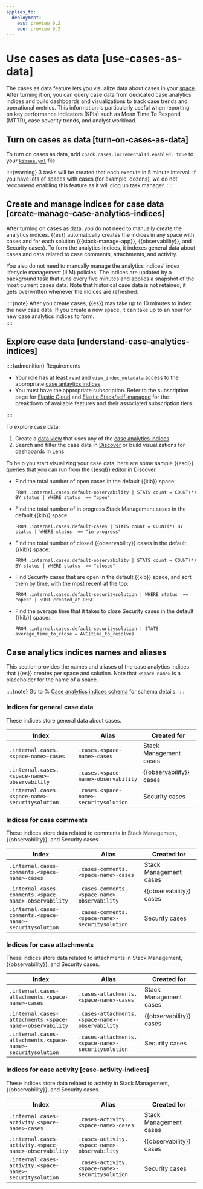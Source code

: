 ```yaml
---
applies_to:
  deployment:
    ess: preview 9.2
    ece: preview 9.2
---
```


# Use cases as data [use-cases-as-data]

The cases as data feature lets you visualize data about cases in your [space](/deploy-manage/manage-spaces.md). After turning it on, you can query case data from dedicated case analytics indices and build dashboards and visualizations to track case trends and operational metrics. This information is particularly useful when reporting on key performance indicators (KPIs) such as Mean Time To Respond (MTTR), case severity trends, and analyst workload.

## Turn on cases as data [turn-on-cases-as-data]

To turn on cases as data, add `xpack.cases.incrementalId.enabled: true` to your [`kibana.yml`](/deploy-manage/stack-settings.md) file.

::::{warning} 
3 tasks will be created that each execute in 5 minute interval. If you have lots of spaces with cases (for example, dozens), we do not reccomend enabling this feature as it will clog up task manager.
::::

## Create and manage indices for case data [create-manage-case-analytics-indices]

After turning on cases as data, you do not need to manually create the analytics indices. {{es}} automatically creates the indices in any space with cases and for each solution ({{stack-manage-app}}, {{observability}}, and Security cases). To form the analytics indices, it indexes general data about cases and data related to case comments, attachments, and activity.

You also do not need to manually manage the analytics indices' index lifecycle management (ILM) policies. The indices are updated by a background task that runs every five minutes and applies a snapshot of the most current cases data. Note that historical case data is not retained; it gets overwritten whenever the indices are refreshed.

::::{note} 
After you create cases, {{es}} may take up to 10 minutes to index the new case data. If you create a new space, it can take up to an hour for new case analytics indices to form.  
::::

## Explore case data [understand-case-analytics-indices]

::::{admonition} Requirements

* Your role has at least `read` and `view_index_metadata` access to the appropriate [case anlaytics indices](/explore-analyze/alerts-cases.md/cases/cases-as-data.md#case-analytics-indices).
* You must have the appropriate subscription. Refer to the subscription page for [Elastic Cloud](https://www.elastic.co/subscriptions/cloud) and [Elastic Stack/self-managed](https://www.elastic.co/subscriptions) for the breakdown of available features and their associated subscription tiers.

::::

To explore case data:

1. Create a [data view](/explore-analyze/find-and-organize/data-views.md) that uses any of the [case analytics indices](/explore-analyze/alerts-cases/cases/cases-as-data.md#case-analytics-indices).
2. Search and filter the case data in [Discover](../../discover.md) or build visualizations for dashboards in [Lens](../../visualize/lens.md). 

To help you start visualizing your case data, here are some sample {{esql}} queries that you can run from the [{{esql}} editor](../../../explore-analyze/query-filter/languages/esql-kibana.md#esql-kibana-get-started) in Discover.

* Find the total number of open cases in the default {{kib}} space:

  ```console
  FROM .internal.cases.default-observability | STATS count = COUNT(*) BY status | WHERE status  == "open"
  ```

* Find the total number of in progress Stack Management cases in the default {{kib}} space:

  ```console
  FROM .internal.cases.default-cases | STATS count = COUNT(*) BY status | WHERE status  == "in-progress"
  ```

* Find the total number of closed {{observability}} cases in the default {{kib}} space:

  ```console
  FROM .internal.cases.default-observability | STATS count = COUNT(*) BY status | WHERE status  == "closed"
  ```

* Find Security cases that are open in the default {{kib}} space, and sort them by time, with the most recent at the top:

  ```console
  FROM .internal.cases.default-securitysolution | WHERE status  == "open" | SORT created_at DESC
  ```

* Find the average time that it takes to close Security cases in the default {{kib}} space:

  ```console
  FROM .internal.cases.default-securitysolution | STATS average_time_to_close = AVG(time_to_resolve)
  ```

## Case analytics indices names and aliases

This section provides the names and aliases of the case analytics indices that {{es}} creates per space and solution. Note that `<space-name>` is a placeholder for the name of a space.  

::::{note} 
Go to
% [Case analytics indices schema](kibana://reference/case-analytics-indices-schema.md) for schema details. 
::::

### Indices for general case data 

These indices store general data about cases. 

| Index    | Alias | Created for | 
| ---------------------------- | ---------------------- |----------------------------------------- | 
| `.internal.cases.<space-name>-cases` |  `.cases.<space-name>-cases` | Stack Management cases  | 
| `.internal.cases.<space-name>-observability` |  `.cases.<space-name>-observability` | {{observability}} cases   | 
| `.internal.cases.<space-name>-securitysolution` |  `.cases.<space-name>-securitysolution` | Security cases  | 

### Indices for case comments

These indices store data related to comments in Stack Management, {{observability}}, and Security cases.

| Index    | Alias | Created for | 
| ---------------------------- | ---------------------- |----------------------------------------- | 
| `.internal.cases-comments.<space-name>-cases` |  `.cases-comments.<space-name>-cases` | Stack Management cases    | 
| `.internal.cases-comments.<space-name>-observability` |  `.cases-comments.<space-name>-observability` | {{observability}} cases    | 
| `.internal.cases-comments.<space-name>-securitysolution` |  `.cases-comments.<space-name>-securitysolution` | Security cases   | 

### Indices for case attachments 

These indices store data related to attachments in Stack Management, {{observability}}, and Security cases.

| Index    | Alias | Created for | 
| ---------------------------- | ---------------------- |----------------------------------------- | 
| `.internal.cases-attachments.<space-name>-cases` |  `.cases-attachments.<space-name>-cases` | Stack Management cases    | 
| `.internal.cases-attachments.<space-name>-observability` |  `.cases-attachments.<space-name>-observability` | {{observability}} cases    | 
| `.internal.cases-attachments.<space-name>-securitysolution` |  `.cases-attachments.<space-name>-securitysolution` | Security cases    | 

### Indices for case activity [case-activity-indices]

These indices store data related to activity in Stack Management, {{observability}}, and Security cases.

| Index    | Alias | Created for | 
| ---------------------------- | ---------------------- |----------------------------------------- | 
| `.internal.cases-activity.<space-name>-cases` |  `.cases-activity.<space-name>-cases` | Stack Management cases    | 
| `.internal.cases-activity.<space-name>-observability` |  `.cases-activity.<space-name>-observability` | {{observability}} cases    | 
| `.internal.cases-activity.<space-name>-securitysolution` |  `.cases-activity.<space-name>-securitysolution` | Security cases    | 